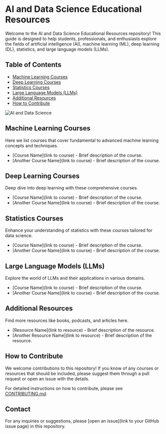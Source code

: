 # AI and Data Science Educational Resources

Welcome to the AI and Data Science Educational Resources repository! This guide is designed to help students, professionals, and enthusiasts explore the fields of artificial intelligence (AI), machine learning (ML), deep learning (DL), statistics, and large language models (LLMs).

## Table of Contents
- [Machine Learning Courses](#machine-learning-courses)
- [Deep Learning Courses](#deep-learning-courses)
- [Statistics Courses](#statistics-courses)
- [Large Language Models (LLMs)](#large-language-models-llms)
- [Additional Resources](#additional-resources)
- [How to Contribute](#how-to-contribute)

![AI and Data Science](images/cover.jpg) <!-- Assuming you have an 'images' folder in your repo -->

## Machine Learning Courses
Here we list courses that cover fundamental to advanced machine learning concepts and techniques.
- [Course Name](link to course) - Brief description of the course.
- [Another Course Name](link to course) - Brief description of the course.

## Deep Learning Courses
Deep dive into deep learning with these comprehensive courses.
- [Course Name](link to course) - Brief description of the course.
- [Another Course Name](link to course) - Brief description of the course.

## Statistics Courses
Enhance your understanding of statistics with these courses tailored for data science.
- [Course Name](link to course) - Brief description of the course.
- [Another Course Name](link to course) - Brief description of the course.

## Large Language Models (LLMs)
Explore the world of LLMs and their applications in various domains.
- [Course Name](link to course) - Brief description of the course.
- [Another Course Name](link to course) - Brief description of the course.

## Additional Resources
Find more resources like books, podcasts, and articles here.
- [Resource Name](link to resource) - Brief description of the resource.
- [Another Resource Name](link to resource) - Brief description of the resource.

## How to Contribute
We welcome contributions to this repository! If you know of any courses or resources that should be included, please suggest them through a pull request or open an issue with the details.

For detailed instructions on how to contribute, please see [CONTRIBUTING.md](CONTRIBUTING.md).

## Contact
For any inquiries or suggestions, please [open an issue](link to your GitHub issue page) in this repository.
